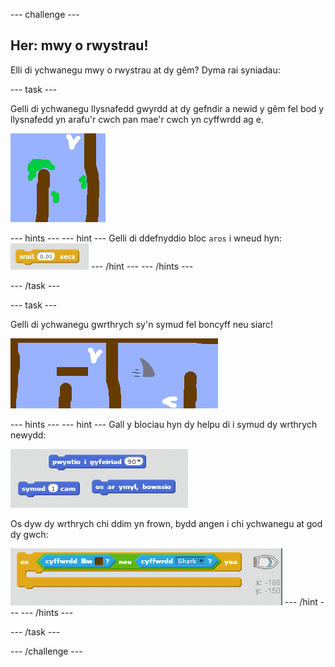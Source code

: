 \--- challenge \---

## Her: mwy o rwystrau!

Elli di ychwanegu mwy o rwystrau at dy gêm? Dyma rai syniadau:

\--- task \---

Gelli di ychwanegu llysnafedd gwyrdd at dy gefndir a newid y gêm fel bod y llysnafedd yn arafu'r cwch pan mae'r cwch yn cyffwrdd ag e.

![sgrinlun](images/boat-algae.png)

\--- hints \--- \--- hint \--- Gelli di ddefnyddio bloc `aros` i wneud hyn: ![screenshot](images/boat-slime-blocks.png) \--- /hint \--- \--- /hints \---

\--- /task \---

\--- task \---

Gelli di ychwanegu gwrthrych sy'n symud fel boncyff neu siarc!

![sgrinlun](images/boat-obstacles.png)

\--- hints \--- \--- hint \--- Gall y blociau hyn dy helpu di i symud dy wrthrych newydd:

![sgrinlun](images/boat-moving-blocks.png)

Os dyw dy wrthrych chi ddim yn frown, bydd angen i chi ychwanegu at god dy gwch:

![sgrinlun](images/boat-moving-blocks2.png) \--- /hint \--- \--- /hints \---

\--- /task \---

\--- /challenge \---